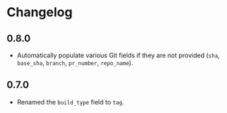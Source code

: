 # Changelog

## 0.8.0

- Automatically populate various Git fields if they are not provided (`sha`, `base_sha`, `branch`, `pr_number`, `repo_name`).

## 0.7.0

- Renamed the `build_type` field to `tag`.
